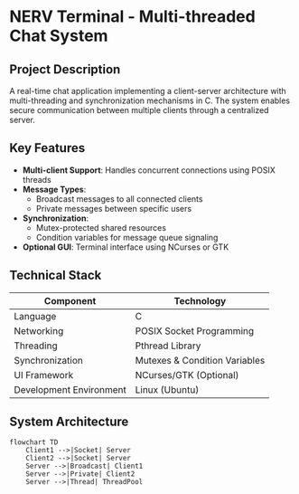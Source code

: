 # NERV Terminal - Multi-threaded Chat System

## Project Description
A real-time chat application implementing a client-server architecture with multi-threading and synchronization mechanisms in C. The system enables secure communication between multiple clients through a centralized server.

## Key Features
- **Multi-client Support**: Handles concurrent connections using POSIX threads
- **Message Types**:
  - Broadcast messages to all connected clients
  - Private messages between specific users
- **Synchronization**:
  - Mutex-protected shared resources
  - Condition variables for message queue signaling
- **Optional GUI**: Terminal interface using NCurses or GTK

## Technical Stack
| Component              | Technology               |
|------------------------|--------------------------|
| Language               | C                        |
| Networking             | POSIX Socket Programming |
| Threading              | Pthread Library          |
| Synchronization        | Mutexes & Condition Variables |
| UI Framework           | NCurses/GTK (Optional)   |
| Development Environment| Linux (Ubuntu)           |

## System Architecture
```mermaid
flowchart TD
    Client1 -->|Socket| Server
    Client2 -->|Socket| Server
    Server -->|Broadcast| Client1
    Server -->|Private| Client2
    Server -->|Thread| ThreadPool
